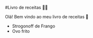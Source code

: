 #Livro de receitas :man_cook:



Olá! Bem vindo ao meu livro de receitas :wave:

- Strogonoff de Frango
- Ovo frito

